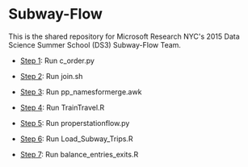 # Subway-Flow

This is the shared repository for Microsoft Research NYC's 2015 Data Science Summer School (DS3) Subway-Flow Team.

* [Step 1](MergingData/): Run c_order.py
     
* [Step 2](Step2/): Run join.sh

* [Step 3](MergingData/): Run pp_namesformerge.awk

* [Step 4](subway-flow/TrainTravel.R): Run TrainTravel.R

* [Step 5](subway-flow/properstationflow.py): Run properstationflow.py

* [Step 6](turnstile_data/Load_Subway_Trips.R): Run Load_Subway_Trips.R

* [Step 7](Step7/): Run balance_entries_exits.R